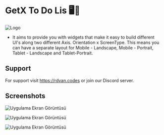 # GetX To Do Lis 🖥📱


![Logo](https://upload.wikimedia.org/wikipedia/commons/thumb/1/17/Google-flutter-logo.png/799px-Google-flutter-logo.png?20200223155044)

    


- It aims to provide you with widgets that make it easy to build different UI's along two different Axis. Orientation x ScreenType. This means you can have a separate layout for Mobile - Landscape, Mobile - Portrait, Tablet - Landscape and Tablet-Portrait.

  
## Support


For support visit https://rdvan.codes or join our Discord server.

  
## Screenshots

![Uygulama Ekran Görüntüsü](https://i.hizliresim.com/4xpx7ov.png) 

![Uygulama Ekran Görüntüsü](https://i.hizliresim.com/eehlo9t.png) 

![Uygulama Ekran Görüntüsü](https://i.hizliresim.com/ju8xb84.png) 
  
